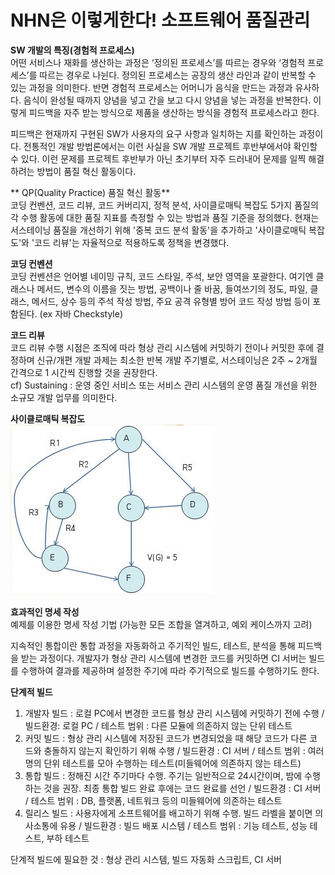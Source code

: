 # NHN은 이렇게한다! 소프트웨어 품질관리

**SW 개발의 특징(경험적 프로세스)**<br>
어떤 서비스나 재화를 생산하는 과정은 ‘정의된 프로세스’를 따르는 경우와 ‘경험적 프로세스’를 따르는 경우로 나뉜다. 정의된 프로세스는 공장의 생산 라인과 같이 반복할 수 있는 과정을 의미한다. 반면 경험적 프로세스는 어머니가 음식을 만드는 과정과 유사하다. 음식이 완성될 때까지 양념을 넣고 간을 보고 다시 양념을 넣는 과정을 반복한다. 이렇게 피드백을 자주 받는 방식으로 제품을 생산하는 방식을 경험적 프로세스라고 한다.

피드백은 현재까지 구현된 SW가 사용자의 요구 사항과 일치하는 지를 확인하는 과정이다. 전통적인 개발 방법론에서는 이런 사실을 SW 개발 프로젝트 후반부에서야 확인할 수 있다. 이런 문제를 프로젝트 후반부가 아닌 초기부터 자주 드러내어 문제를 일찍 해결하려는 방법이 품질 혁신 활동이다. 

** QP(Quality Practice) 품질 혁신 활동**<br>
코딩 컨벤션, 코드 리뷰, 코드 커버리지, 정적 분석, 사이클로매틱 복잡도 5가지 품질의 각 수행 활동에 대한 품질 지표를 측정할 수 있는 방법과 품질 기준을 정의했다. 현재는 서스테이닝 품질을 개선하기 위해 '중복 코드 분석 활동'을 추가하고 '사이클로매틱 복잡도'와 '코드 리뷰'는 자율적으로 적용하도록 정책을 변경했다.

**코딩 컨벤션**<br>
코딩 컨벤션은 언어별 네이밍 규칙, 코드 스타일, 주석, 보안 영역을 포괄한다. 여기엔 클래스나 메서드, 변수의 이름을 짓는 방법, 공백이나 줄 바꿈, 들여쓰기의 정도, 파일, 클래스, 메서드, 상수 등의 주석 작성 방법, 주요 공격 유형별 방어 코드 작성 방법 등이 포함된다. (ex 자바  Checkstyle)

**코드 리뷰**<br>
코드 리뷰 수행 시점은 조직에 따라 형상 관리 시스템에 커밋하기 전이나 커밋한 후에 결정하며 신규/개편 개발 과제는 최소한 반복 개발 주기별로, 서스테이닝은 2주 ~ 2개월 간격으로 1 시간씩 진행할 것을 권장한다.<br> 
cf) Sustaining : 운영 중인 서비스 또는 서비스 관리 시스템의 운영 품질 개선을 위한 소규모 개발 업무를 의미한다. 

**사이클로매틱 복잡도**<br>
![](cyclomatic-capture.tiff)


**효과적인 명세 작성**<br>
예제를 이용한 명세 작성 기법 (가능한 모든 조합을 열겨하고, 예외 케이스까지 고려) 

지속적인 통합이란 통합 과정을 자동화하고 주기적인 빌드, 테스트, 분석을 통해 피드백을 받는 과정이다. 개발자가 형상 관리 시스템에 변경한 코드를 커밋하면 CI 서버는 빌드를 수행하여 결과를 제공하며 설정한 주기에 따라 주기적으로 빌드를 수행하기도 한다.



**단계적 빌드**<br>
1. 개발자 빌드 : 로컬 PC에서 변경한 코드를 형상 관리 시스템에 커밋하기 전에 수행 / 빌드환경: 로컬 PC / 테스트 범위 : 다른 모듈에 의존하지 않는 단위 테스트
2. 커밋 빌드 : 형상 관리 시스템에 저장된 코드가 변경되었을 때 해당 코드가 다른 코드와 충돌하지 않는지 확인하기 위해 수행 / 빌드환경 : CI 서버 / 테스트 범위 : 여러 명의 단위 테스트를 모아 수행하는 테스트(미들웨어에 의존하지 않는 테스트)
3. 통합 빌드 : 정해진 시간 주기마다 수행. 주기는 일반적으로 24시간이며, 밤에 수행하는 것을 권장. 최종 통합 빌드 완료 후에는 코드 완료를 선언 / 빌드환경 : CI  서버 / 테스트 범위 : DB, 플랫폼, 네트워크 등의 미들웨어에 의존하는 테스트
4. 릴리스 빌드 : 사용자에게 소프트웨어를 배고하기 위해 수행. 빌드 라벨을 붙이면 의사소통에 유용 / 빌드환경 : 빌드 배포 시스템 / 테스트 범위 : 기능 테스트, 성능 테스트, 부하 테스트

단계적 빌드에 필요한 것 : 형상 관리 시스템, 빌드 자동화 스크립트, CI 서버<br>



